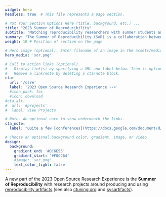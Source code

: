 ```yaml
---
widget: hero
headless: true  # This file represents a page section.

# Put Your Section Options Here (title, background, etc.) ...
title: "2023 Summer of Reproducibility"
subtitle: "Matching reproducibility researchers with summer students and sponsors."
summary: "The Summer of Reproducibility (SoR) is a collaboration between the Open Source Research Experience (OSRE) organized by the OSPO UC Santa Cruz and the Repeto project. SoR provides summer support for undergraduate and graduate students contributing to open source research efforts. The goal of the program is to seed open source research efforts in reproducibility. Our participation in the Google Summer of Code is included as part of this mentorship program."
weight: 10 # Position of section on the page

# Hero image (optional). Enter filename of an image in the assets/media/ folder.
hero_media: 'sor.png'

# Call to action links (optional).
#   Display link(s) by specifying a URL and label below. Icon is optional for `cta`.
#   Remove a link/note by deleting a cta/note block.
cta:
  url: '/osre'
  label: '2023 Open Source Research Experience -->'
  #icon_pack: fas
  #icon: download
#cta_alt:
#  url: '#projects'
#  label: View Projects

# Note. An optional note to show underneath the links.
cta_note:
  label: "Quite a few [conferences](https://docs.google.com/document/d/1--Q2D0YwgNxqUfQjJohni61d554r3HpPmnjUSaKRRKQ/edit?usp=sharing) are now offering awards for reproducibility artifacts. This encourages authors to *produce* reproducibility artifacts. There is great potential for *using* these artifacts not only for validating research results but also as teaching tools in classrooms and as baselines in research labs. Making producing and using reproducibility artifacts easier can significantly accelerate the rate of insights. The Summer of Reproducibility gives summer students the opportunity to help out in this cutting-edge effort and acquire valuable skills related to reproducibility. The Summer of Reproducibility (SoR) is a collaboration between the Open Source Research Experience (OSRE) organized by the OSPO UC Santa Cruz and the Repeto project. SoR provides support for undergraduate and graduate students contributing to open source research efforts. The goal of the program is to help make computational research efforts reproducible. The Repeto project is funded by the [NSF FAIROS RCN program](https://beta.nsf.gov/funding/opportunities/findable-accessible-interoperable-reusable-open) and is a collaboration of [Kate Keahey, U Chicago (lead PI), Haryadi Gunawi, U Chicago (co-PI)](https://www.nsf.gov/awardsearch/showAward?AWD_ID=2226406), [Carlos Maltzahn, UC Santa Cruz (PI)](https://www.nsf.gov/awardsearch/showAward?AWD_ID=2226407), and [Fraida Fund, NYU Tandon (PI)](https://www.nsf.gov/awardsearch/showAward?AWD_ID=2226408)."

# Choose an optional background color, gradient, image, or video
design:
  background:
    gradient_end: '#DC6E55'
    gradient_start: '#F0CC64'
    #image: 'sor.png'
    text_color_light: false
---
```


A new part of the 2023 Open Source Research Experience is the **Summer of Reproducibility** with research projects around producing and using [reproducibility artifacts](https://www.acm.org/publications/policies/artifact-review-and-badging-current) (see also [ctuning.org](https://ctuning.org/ae/) and [sysartifacts](https://sysartifacts.github.io)). 
